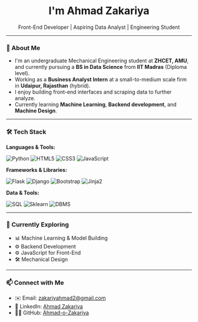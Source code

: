 <h1 align="center">I'm Ahmad Zakariya</h1>
<p align="center">
  Front-End Developer | Aspiring Data Analyst | Engineering Student  
</p>

---

### 💼 About Me

- I'm an undergraduate Mechanical Engineering student at **ZHCET, AMU**, and currently pursuing a **BS in Data Science** from **IIT Madras** (Diploma level).
- Working as a **Business Analyst Intern** at a small-to-medium scale firm in **Udaipur, Rajasthan** (hybrid).
- I enjoy building front-end interfaces and scraping data to further analyze.
- Currently learning **Machine Learning**, **Backend development**, and **Machine Design**.

---

### 🛠️ Tech Stack

**Languages & Tools:**
  
![Python](https://img.shields.io/badge/Python-3670A0?style=for-the-badge&logo=python&logoColor=white)
![HTML5](https://img.shields.io/badge/HTML5-E34F26?style=for-the-badge&logo=html5&logoColor=white)
![CSS3](https://img.shields.io/badge/CSS3-1572B6?style=for-the-badge&logo=css3&logoColor=white)
![JavaScript](https://img.shields.io/badge/JavaScript-323330?style=for-the-badge&logo=javascript&logoColor=F7DF1E)

**Frameworks & Libraries:**

![Flask](https://img.shields.io/badge/Flask-000000?style=for-the-badge&logo=flask&logoColor=white)
![Django](https://img.shields.io/badge/Django-092E20?style=for-the-badge&logo=django&logoColor=white)
![Bootstrap](https://img.shields.io/badge/Bootstrap-563d7c?style=for-the-badge&logo=bootstrap&logoColor=white)
![Jinja2](https://img.shields.io/badge/Jinja2-B41717?style=for-the-badge&logo=jinja&logoColor=white)

**Data & Tools:**

![SQL](https://img.shields.io/badge/SQL-336791?style=for-the-badge&logo=mysql&logoColor=white)
![Sklearn](https://img.shields.io/badge/Sklearn-F7931E?style=for-the-badge&logo=scikit-learn&logoColor=white)
![DBMS](https://img.shields.io/badge/DBMS-003B57?style=for-the-badge)

---

### 🚀 Currently Exploring

- 📊 Machine Learning & Model Building
- ⚙️ Backend Development 
- ⚙️ JavaScript for Front-End 
- 🛠️ Mechanical Design 

---

### 📫 Connect with Me

- ✉️ Email: [zakariyahmad2@gmail.com](mailto:ahmadzakariya.jk@gmail.com)
- 💼 LinkedIn: [Ahmad Zakariya](https://www.linkedin.com/in/ahmad-zakariya-482567323)
- 🧑‍💻 GitHub: [Ahmad-o-Zakariya](https://github.com/Ahmad-o-Zakariya)




